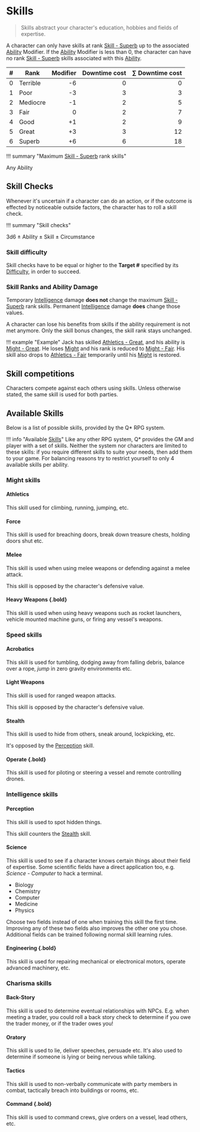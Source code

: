 # Skills

> Skills abstract your character's education, hobbies and fields of expertise.

A character can only have skills at rank [Skill -
Superb](/character/skills/#skills) up to the associated
[Ability](/character#abilities) Modifier. If the [Ability](/character#abilities)
Modifier is less than 0, the character can have no rank [Skill -
Superb](/character/skills/#skills) skills associated with this
[Ability](/character#abilities).

|    # | Rank     | Modifier | Downtime cost | ∑ Downtime cost |
|-----:|----------|---------:|--------------:|----------------:|
|    0 | Terrible |       -6 |             0 |               0 |
|    1 | Poor     |       -3 |             3 |               3 |
|    2 | Mediocre |       -1 |             2 |               5 |
|    3 | Fair     |        0 |             2 |               7 |
|    4 | Good     |       +1 |             2 |               9 |
|    5 | Great    |       +3 |             3 |              12 |
|    6 | Superb   |       +6 |             6 |              18 |

!!! summary "Maximum [Skill - Superb](/character/skills/#skills) rank skills"
    <div class="formula formula-top formula-bottom">
        <span data-bracket-bottom="Ability Modifier">Any Ability</span>
    </div>

## Skill Checks

Whenever it's uncertain if a character can do an action, or if the outcome is
effected by noticeable outside factors, the character has to roll a skill check.

!!! summary "Skill checks"
    <div class="formula formula-top formula-bottom">
        <span data-bracket-bottom="Base">3d6</span> ±
        <span data-bracket-top="Ability Modifier">Ability</span> ±
        <span data-bracket-bottom="Skill Modifier">Skill</span> ±
        <span data-bracket-top="Perks / Flaws / Race">Circumstance</span>
    </div>

</blockquote>

### Skill difficulty

Skill checks have to be equal or higher to the **Target #** specified by its
[Difficulty](/crisis#difficulty), in order to succeed.

### Skill Ranks and Ability Damage

Temporary [Intelligence](/character/#intelligence-in) damage **does not** change
the maximum [Skill - Superb](/character/skills/#skills) rank skills. Permanent
[Intelligence](/character/#intelligence-in) damage **does** change those values.

A character can lose his benefits from skills if the ability requirement is not
met anymore. Only the skill bonus changes, the skill rank stays unchanged.


!!! example "Example"
    Jack has skilled [Athletics - Great](/character/skills/#skills), and his
    ability is [Might - Great](/character/#might-mi). He loses
    [Might](/character#might-mi) and his rank is reduced to [Might -
    Fair](/character/#might-mi). His skill also drops to [Athletics -
    Fair](/character/skills/#skills) temporarily until his
    [Might](/character#might-mi) is restored.

## Skill competitions

Characters compete against each others using skills. Unless otherwise stated,
the same skill is used for both parties.

## Available Skills

Below is a list of possible skills, provided by the Q* RPG system.

!!! info "Available [Skills](#skills)"
    Like any other RPG system, Q* provides the GM and player with a set of
    skills. Neither the system nor characters are limited to these skills: if
    you require different skills to suite your needs, then add them to your
    game. For balancing reasons try to restrict yourself to only 4 available
    skills per ability.

<div class="left" markdown="1">

### Might skills

#### Athletics

This skill used for climbing, running, jumping, etc.

#### Force

This skill is used for breaching doors, break down treasure chests, holding
doors shut etc.

#### Melee

This skill is used when using melee weapons or defending against a melee attack.

This skill is opposed by the character's defensive value.

#### Heavy Weapons {.bold}

This skill is used when using heavy weapons such as rocket launchers, vehicle
mounted machine guns, or firing any vessel's weapons.

</div>
<div class="right" markdown="1">

### Speed skills

#### Acrobatics

This skill is used for tumbling, dodging away from falling debris, balance over
a rope, *jump* in zero gravity environments etc.

#### Light Weapons

This skill is used for ranged weapon attacks.

This skill is opposed by the character's defensive value.

#### Stealth

This skill is used to hide from others, sneak around, lockpicking, etc.

It's opposed by the [Perception](#perception) skill.

#### Operate {.bold}

This skill is used for piloting or steering a vessel and remote controlling
drones.

</div>
<div class="left" markdown="1">

### Intelligence skills

#### Perception

This skill is used to spot hidden things.

This skill counters the [Stealth](#stealth) skill.

#### Science

This skill is used to see if a character knows certain things about their field
of expertise. Some scientific fields have a direct application too, e.g.
*Science - Computer* to hack a terminal.

* Biology
* Chemistry
* Computer
* Medicine
* Physics

Choose two fields instead of one when training this skill the first time.
Improving any of these two fields also improves the other one you chose.
Additional fields can be trained following normal skill learning rules.

#### Engineering {.bold}

This skill is used for repairing mechanical or electronical motors, operate
advanced machinery, etc.

</div>
<div class="right" markdown="1">

### Charisma skills

#### Back-Story

This skill is used to determine eventual relationships with NPCs. E.g. when
meeting a trader, you could roll a back story check to determine if you owe the
trader money, or if the trader owes you!

#### Oratory

This skill is used to lie, deliver speeches, persuade etc. It's also used to
determine if someone is lying or being nervous while talking.

#### Tactics

This skill is used to non-verbally communicate with party members in combat,
tactically breach into buildings or rooms, etc.

#### Command {.bold}

This skill is used to command crews, give orders on a vessel, lead others, etc.

</div>
<div class="clearfix"></div>
